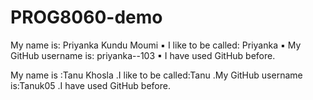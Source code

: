 # PROG8060-demo


My name is: Priyanka Kundu Moumi
▪ I like to be called: Priyanka
▪ My GitHub username is: priyanka--103
▪ I have used GitHub before.

My name is :Tanu Khosla
.I like to be called:Tanu
.My GitHub username is:Tanuk05
.I have used GitHub before.
